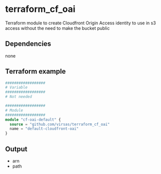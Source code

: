 # terraform_cf_oai

Terraform module to create Cloudfront Origin Access identity to use in s3 access without the need to make the bucket public

## Dependencies

none

## Terraform example

``` terraform
##################
# Variable
##################
# Not needed

##################
# Module
##################
module "cf-oai-default" {
  source = "github.com/virsas/terraform_cf_oai"
  name = "default-cloudfront-oai"
}
```

## Output

- arn
- path